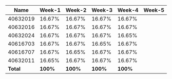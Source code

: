 | Name     | Week-1       | Week-2  | Week-3  | Week-4  | Week-5  |
|----------|--------------|---------|---------|---------|---------|
| 40632019 |  16.67%      |16.67%   |16.67%   |16.67%   |         |
| 40632016 |  16.67%      |16.67%   |16.67%   |16.67%   |         |
| 40632024 |  16.67%      |16.67%   |16.67%   |16.65%   |         |
| 40616703 |  16.67%      |16.67%   |16.65%   |16.67%   |         |
| 40616707 |  16.67%      |16.65%   |16.67%   |16.67%   |         |
| 40632011 |  16.65%      |16.67%   |16.67%   |16.67%   |         |
| **Total**| **100%**     |**100%** |**100%** |**100%** |         |
